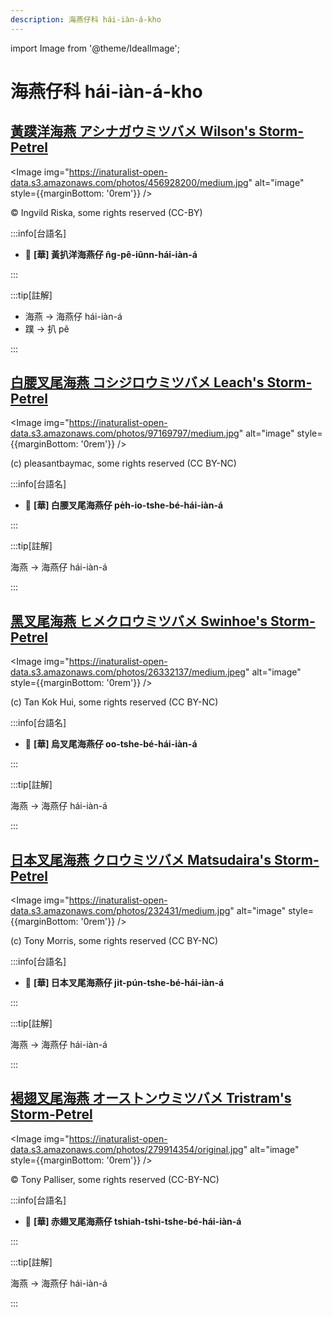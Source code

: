 ```yaml
---
description: 海燕仔科 hái-iàn-á-kho
---
```


import Image from '@theme/IdealImage';

# 海燕仔科 hái-iàn-á-kho

## [黃蹼洋海燕 アシナガウミツバメ Wilson's Storm-Petrel](https://ebird.org/species/wispet)

<Image img="https://inaturalist-open-data.s3.amazonaws.com/photos/456928200/medium.jpg" alt="image" style={{marginBottom: '0rem'}} />

<p className="image-caption">
© Ingvild Riska, some rights reserved (CC-BY)
</p>

:::info[台語名]

- 🎯 **[華] 黃扒洋海燕仔 n̂g-pê-iûnn-hái-iàn-á**

:::

:::tip[註解]

- 海燕 -> 海燕仔 hái-iàn-á
- 蹼 -> 扒 pê

:::


## [白腰叉尾海燕 コシジロウミツバメ Leach's Storm-Petrel](https://ebird.org/species/lcspet)

<Image img="https://inaturalist-open-data.s3.amazonaws.com/photos/97169797/medium.jpg" alt="image" style={{marginBottom: '0rem'}} />

<p className="image-caption">
(c) pleasantbaymac, some rights reserved (CC BY-NC)
</p>

:::info[台語名]

- 🎯 **[華] 白腰叉尾海燕仔 pe̍h-io-tshe-bé-hái-iàn-á**

:::

:::tip[註解]

海燕 -> 海燕仔 hái-iàn-á

:::

## [黑叉尾海燕 ヒメクロウミツバメ Swinhoe's Storm-Petrel](https://ebird.org/species/swspet)

<Image img="https://inaturalist-open-data.s3.amazonaws.com/photos/26332137/medium.jpeg" alt="image" style={{marginBottom: '0rem'}} />

<p className="image-caption">
(c) Tan Kok Hui, some rights reserved (CC BY-NC)
</p>

:::info[台語名]

- 🎯 **[華] 烏叉尾海燕仔 oo-tshe-bé-hái-iàn-á**

:::

:::tip[註解]

海燕 -> 海燕仔 hái-iàn-á

:::

## [日本叉尾海燕 クロウミツバメ Matsudaira's Storm-Petrel](https://ebird.org/species/maspet2)

<Image img="https://inaturalist-open-data.s3.amazonaws.com/photos/232431/medium.jpg" alt="image" style={{marginBottom: '0rem'}} />

<p className="image-caption">
(c) Tony Morris, some rights reserved (CC BY-NC)
</p>

:::info[台語名]

- 🎯 **[華] 日本叉尾海燕仔 ji̍t-pún-tshe-bé-hái-iàn-á**

:::

:::tip[註解]

海燕 -> 海燕仔 hái-iàn-á

:::

## [褐翅叉尾海燕 オーストンウミツバメ Tristram's Storm-Petrel](https://ebird.org/species/trspet)

<Image img="https://inaturalist-open-data.s3.amazonaws.com/photos/279914354/original.jpg" alt="image" style={{marginBottom: '0rem'}} />

<p className="image-caption">
© Tony Palliser, some rights reserved (CC-BY-NC)
</p>

:::info[台語名]

- 🎯 **[華] 赤翅叉尾海燕仔 tshiah-tshì-tshe-bé-hái-iàn-á**

:::

:::tip[註解]

海燕 -> 海燕仔 hái-iàn-á

:::

